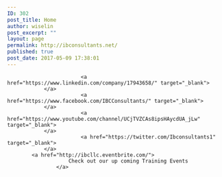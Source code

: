 ```yaml
---
ID: 302
post_title: Home
author: wiselin
post_excerpt: ""
layout: page
permalink: http://ibconsultants.net/
published: true
post_date: 2017-05-09 17:38:01
---
```


							<a href="https://www.linkedin.com/company/17943658/" target="_blank">
				</a>
							<a href="https://www.facebook.com/IBCConsultants/" target="_blank">
				</a>
							<a href="https://www.youtube.com/channel/UCjTVZCAs8ipsHAycdUA_jLw" target="_blank">
				</a>
							<a href="https://twitter.com/Ibconsultants1" target="_blank">
				</a>
			<a href="http://ibcllc.eventbrite.com/">
						Check out our up coming Training Events
					</a>